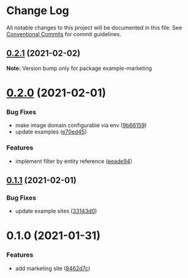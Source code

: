 # Change Log

All notable changes to this project will be documented in this file.
See [Conventional Commits](https://conventionalcommits.org) for commit guidelines.

## [0.2.1](https://github.com/arshad/next-drupal/compare/example-marketing@0.2.0...example-marketing@0.2.1) (2021-02-02)

**Note:** Version bump only for package example-marketing





# [0.2.0](https://github.com/arshad/next-drupal/compare/example-marketing@0.1.1...example-marketing@0.2.0) (2021-02-01)


### Bug Fixes

* make image domain configurable via env ([9b66159](https://github.com/arshad/next-drupal/commit/9b66159561a5e0bf17b4e73c4cde318e06fe938d))
* update examples ([e70ed45](https://github.com/arshad/next-drupal/commit/e70ed459294cb8945f42d04cf7bd20a54ab9fe77))


### Features

* implement filter by entity reference ([eeade94](https://github.com/arshad/next-drupal/commit/eeade9485caaff587735d5d8211a86a88ca8847f))





## [0.1.1](https://github.com/arshad/next-drupal/compare/example-marketing@0.1.0...example-marketing@0.1.1) (2021-02-01)


### Bug Fixes

* update example sites ([33143d0](https://github.com/arshad/next-drupal/commit/33143d0d5229be6424c41ace2ad846c0d85447d9))





# 0.1.0 (2021-01-31)


### Features

* add marketing site ([8462d7c](https://github.com/arshad/next-drupal/commit/8462d7cfcf623a9e8ca03456ebed0bb6ab838e11))
